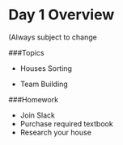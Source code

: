 # Day 1 Overview

(Always subject to change


###Topics
  
- Houses Sorting
  
- Team Building


###Homework
- Join Slack
- Purchase required textbook
- Research your house
